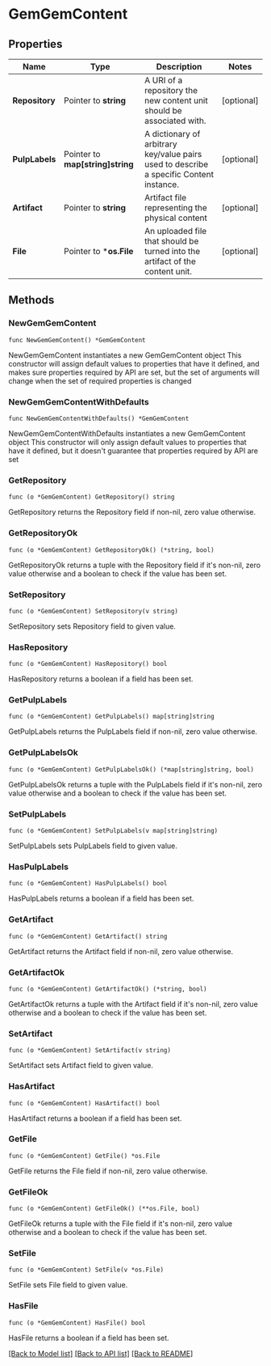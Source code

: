 # GemGemContent

## Properties

Name | Type | Description | Notes
------------ | ------------- | ------------- | -------------
**Repository** | Pointer to **string** | A URI of a repository the new content unit should be associated with. | [optional] 
**PulpLabels** | Pointer to **map[string]string** | A dictionary of arbitrary key/value pairs used to describe a specific Content instance. | [optional] 
**Artifact** | Pointer to **string** | Artifact file representing the physical content | [optional] 
**File** | Pointer to ***os.File** | An uploaded file that should be turned into the artifact of the content unit. | [optional] 

## Methods

### NewGemGemContent

`func NewGemGemContent() *GemGemContent`

NewGemGemContent instantiates a new GemGemContent object
This constructor will assign default values to properties that have it defined,
and makes sure properties required by API are set, but the set of arguments
will change when the set of required properties is changed

### NewGemGemContentWithDefaults

`func NewGemGemContentWithDefaults() *GemGemContent`

NewGemGemContentWithDefaults instantiates a new GemGemContent object
This constructor will only assign default values to properties that have it defined,
but it doesn't guarantee that properties required by API are set

### GetRepository

`func (o *GemGemContent) GetRepository() string`

GetRepository returns the Repository field if non-nil, zero value otherwise.

### GetRepositoryOk

`func (o *GemGemContent) GetRepositoryOk() (*string, bool)`

GetRepositoryOk returns a tuple with the Repository field if it's non-nil, zero value otherwise
and a boolean to check if the value has been set.

### SetRepository

`func (o *GemGemContent) SetRepository(v string)`

SetRepository sets Repository field to given value.

### HasRepository

`func (o *GemGemContent) HasRepository() bool`

HasRepository returns a boolean if a field has been set.

### GetPulpLabels

`func (o *GemGemContent) GetPulpLabels() map[string]string`

GetPulpLabels returns the PulpLabels field if non-nil, zero value otherwise.

### GetPulpLabelsOk

`func (o *GemGemContent) GetPulpLabelsOk() (*map[string]string, bool)`

GetPulpLabelsOk returns a tuple with the PulpLabels field if it's non-nil, zero value otherwise
and a boolean to check if the value has been set.

### SetPulpLabels

`func (o *GemGemContent) SetPulpLabels(v map[string]string)`

SetPulpLabels sets PulpLabels field to given value.

### HasPulpLabels

`func (o *GemGemContent) HasPulpLabels() bool`

HasPulpLabels returns a boolean if a field has been set.

### GetArtifact

`func (o *GemGemContent) GetArtifact() string`

GetArtifact returns the Artifact field if non-nil, zero value otherwise.

### GetArtifactOk

`func (o *GemGemContent) GetArtifactOk() (*string, bool)`

GetArtifactOk returns a tuple with the Artifact field if it's non-nil, zero value otherwise
and a boolean to check if the value has been set.

### SetArtifact

`func (o *GemGemContent) SetArtifact(v string)`

SetArtifact sets Artifact field to given value.

### HasArtifact

`func (o *GemGemContent) HasArtifact() bool`

HasArtifact returns a boolean if a field has been set.

### GetFile

`func (o *GemGemContent) GetFile() *os.File`

GetFile returns the File field if non-nil, zero value otherwise.

### GetFileOk

`func (o *GemGemContent) GetFileOk() (**os.File, bool)`

GetFileOk returns a tuple with the File field if it's non-nil, zero value otherwise
and a boolean to check if the value has been set.

### SetFile

`func (o *GemGemContent) SetFile(v *os.File)`

SetFile sets File field to given value.

### HasFile

`func (o *GemGemContent) HasFile() bool`

HasFile returns a boolean if a field has been set.


[[Back to Model list]](../README.md#documentation-for-models) [[Back to API list]](../README.md#documentation-for-api-endpoints) [[Back to README]](../README.md)


